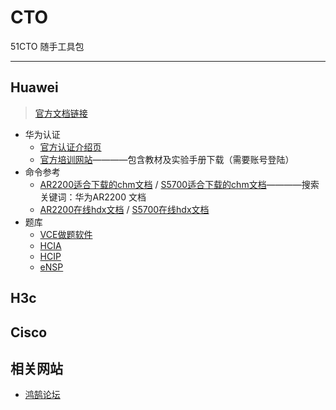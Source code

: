 # CTO
51CTO 随手工具包

---
## Huawei
> [官方文档链接](https://support.huawei.com/enterprise/zh/doc/index.html)
- 华为认证
    - [官方认证介绍页](https://e.huawei.com/cn/talent/#/admin/certifi?navType=authNavKey)
    - [官方培训网站](https://ilearningx.huawei.com/portal/)————包含教材及实验手册下载（需要账号登陆）
- 命令参考
    - [AR2200适合下载的chm文档](https://support.huawei.com/enterprise/zh/doc/EDOC1100069312) / [S5700适合下载的chm文档](https://support.huawei.com/enterprise/zh/doc/EDOC1100126575)————搜索关键词：华为AR2200 文档
    - [AR2200在线hdx文档](https://support.huawei.com/hedex/hdx.do?docid=EDOC1100069311&lang=zh&idPath=24030814|21432787|7923148|22318709|6078842) / [S5700在线hdx文档](https://support.huawei.com/hedex/hdx.do?docid=EDOC1100126532&lang=zh&idPath=24030814|21782164|21782167|22318564|6691579)
- 题库
    - [VCE做题软件](https://www.lanzous.com/iao1lef)
    - [HCIA](https://www.lanzous.com/iao1l6h)
    - [HCIP](https://www.lanzous.com/iao1l4f)
    - [eNSP](https://zhd088.coding.net/p/ipa/d/ipa/git/raw/master/soft/eNSP%E8%BD%AF%E4%BB%B6%E5%8C%85%E9%9B%86%E5%90%88.7z)

## H3c

## Cisco

## 相关网站
- [鸿鹄论坛](https://bbs.hh010.com/)
